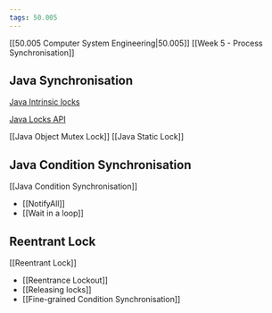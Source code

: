 ```yaml
---
tags: 50.005
---
```

[[50.005 Computer System Engineering|50.005]]
[[Week 5 - Process Synchronisation]]

## Java Synchronisation
[Java Intrinsic locks](https://www.logicbig.com/tutorials/core-java-tutorial/java-multi-threading/java-intrinsic-locks.html)

[Java Locks API](https://www.tutorialspoint.com/java_concurrency/concurrency_condition.htm)

[[Java Object Mutex Lock]]
[[Java Static Lock]]

## Java Condition Synchronisation
[[Java Condition Synchronisation]]
- [[NotifyAll]]
- [[Wait in a loop]]

## Reentrant Lock
[[Reentrant Lock]]
- [[Reentrance Lockout]]
- [[Releasing locks]]
- [[Fine-grained Condition Synchronisation]]